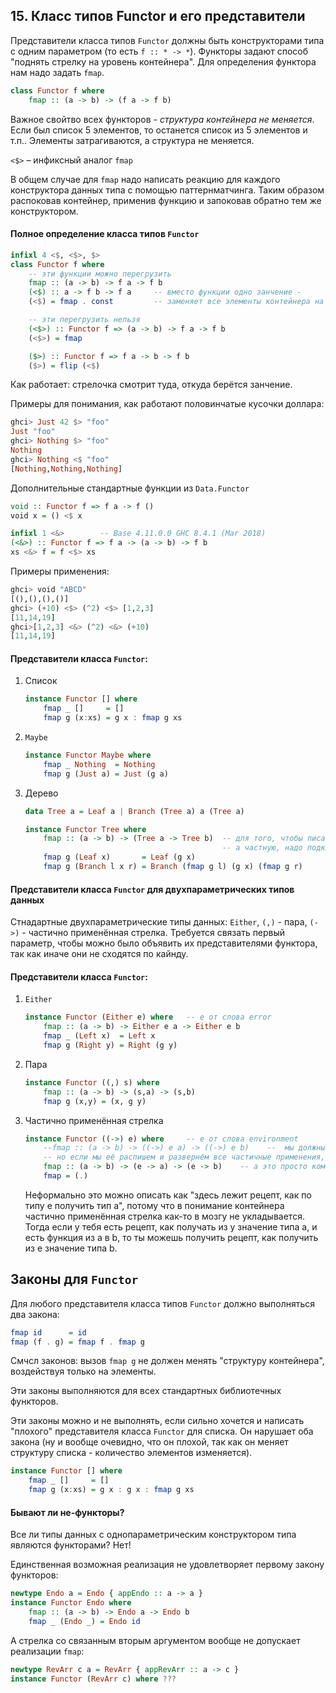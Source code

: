 ## 15. Класс типов Functor и его представители

Представители класса типов `Functor` должны быть конструкторами типа с одним параметром (то есть `f :: * -> *`). Функторы задают способ "поднять стрелку на уровень контейнера". Для определения функтора нам надо задать `fmap`.

```haskell
class Functor f where
    fmap :: (a -> b) -> (f a -> f b)
```

Важное свойтво всех функторов - _структура контейнера не меняется_. Если был список 5 элементов, то останется список из 5 элементов и т.п.. Элементы затрагиваются, а структура не меняется.

`<$>` – инфиксный аналог `fmap`

В общем случае для `fmap` надо написать реакцию для каждого конструктора данных типа с помощью паттернматчинга. Таким образом распоковав контейнер, применив функцию и запоковав обратно тем же конструктором.

#### Полное определение класса типов `Functor`

```haskell
infixl 4 <$, <$>, $>
class Functor f where
    -- эти функции можно перегрузить
    fmap :: (a -> b) -> f a -> f b
    (<$) :: a -> f b -> f a     -- вместо функции одно занчение - 
    (<$) = fmap . const         -- заменяет все элементы контейнера на то, что передали

    -- эти перегрузить нельзя
    (<$>) :: Functor f => (a -> b) -> f a -> f b
    (<$>) = fmap

    ($>) :: Functor f => f a -> b -> f b
    ($>) = flip (<$)
```

Как работает: стрелочка смотрит туда, откуда берётся занчение.

Примеры для понимания, как работают половинчатые кусочки доллара:

```haskell
ghci> Just 42 $> "foo"
Just "foo"
ghci> Nothing $> "foo"
Nothing
ghci> Nothing <$ "foo"
[Nothing,Nothing,Nothing]
```

Дополнительные стандартные функции из `Data.Functor`

```haskell
void :: Functor f => f a -> f ()
void x = () <$ x

infixl 1 <&>        -- Base 4.11.0.0 GHC 8.4.1 (Mar 2018)
(<&>) :: Functor f => f a -> (a -> b) -> f b
xs <&> f = f <$> xs
```

Примеры применения:

```haskell
ghci> void "ABCD"
[(),(),(),()]
ghci> (+10) <$> (^2) <$> [1,2,3]
[11,14,19]
ghci>[1,2,3] <&> (^2) <&> (+10)
[11,14,19]
```

#### Представители класса `Functor`:

1) Список

    ```haskell
    instance Functor [] where
        fmap _ []     = []
        fmap g (x:xs) = g x : fmap g xs
    ```

2) `Maybe`

    ```haskell
    instance Functor Maybe where
        fmap _ Nothing  = Nothing
        fmap g (Just a) = Just (g a) 
    ```

3) Дерево

    ```haskell
    data Tree a = Leaf a | Branch (Tree a) a (Tree a)

    instance Functor Tree where
        fmap :: (a -> b) -> (Tree a -> Tree b)  -- для того, чтобы писать тут не общую сигнатуру,
                                                -- a частную, надо подключить расширение InstanceSigs
        fmap g (Leaf x)       = Leaf (g x)
        fmap g (Branch l x r) = Branch (fmap g l) (g x) (fmap g r)
    ```

#### Представители класса `Functor` для двухпараметрических типов данных

Стнадартные двухпараметрические типы данных: `Either`, `(,)` - пара, `(->)` - частично применённая стрелка. Требуется связать первый параметр, чтобы можно было объявить их представителями функтора, так как иначе они не сходятся по кайнду.

#### Представители класса `Functor`: 

1) `Either`

    ```haskell
    instance Functor (Either e) where   -- e от слова error
        fmap :: (a -> b) -> Either e a -> Either e b
        fmap _ (Left x)  = Left x
        fmap g (Right y) = Right (g y)
    ```

2) Пара

    ```haskell
    instance Functor ((,) s) where
        fmap :: (a -> b) -> (s,a) -> (s,b)
        fmap g (x,y) = (x, g y)
    ```

3) Частично применённая стрелка

    ```haskell
    instance Functor ((->) e) where     -- e от слова environment
        --fmap :: (a -> b) -> ((->) e a) -> ((->) e b)    --  мы должны написать такую конструкцию
        -- но если мы её распишем и развернём все частичные применения, то получим
        fmap :: (a -> b) -> (e -> a) -> (e -> b)    -- а это просто композиция 
        fmap = (.)
    ```

    Неформально это можно описать как "здесь лежит рецепт, как по типу e получить тип a", потому что в понимание контейнера частично применённая стрелка как-то в мозгу не укладывается. Тогда если у тебя есть рецепт, как получать из у значение типа а, и есть функция из а в b, то ты можешь получить рецепт, как получить из e значение типа b.

## Законы для `Functor`

Для любого представителя класса типов `Functor` должно выполняться два закона:

```haskell
fmap id      = id
fmap (f . g) = fmap f . fmap g
```

Смчсл законов: вызов `fmap g` не должен менять "структуру контейнера", воздействуя только на элементы.

Эти законы выполняются для всех стандартных библиотечных функторов.

Эти законы можно и не выполнять, если сильно хочется и написать "плохого" представителя класса `Functor` для списка. Он нарушает оба закона (ну и вообще очевидно, что он плохой, так как он меняет структуру списка - количество элементов изменяется).

```haskell
instance Functor [] where
    fmap _ []     = []
    fmap g (x:xs) = g x : g x : fmap g xs
```

#### Бывают ли не-функторы?

Все ли типы данных с однопараметрическим конструктором типа являются функторами? Нет!

Единственная возможная реализация не удовлетворяет первому закону функторов:

```haskell
newtype Endo a = Endo { appEndo :: a -> a }
instance Functor Endo where
    fmap :: (a -> b) -> Endo a -> Endo b
    fmap _ (Endo _) = Endo id
```

А стрелка со связанным вторым аргументом вообще не допускает реализации `fmap`:

```haskell
newtype RevArr c a = RevArr { appRevArr :: a -> c }
instance Functor (RevArr c) where ???
```

